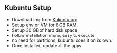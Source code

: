 ## Kubuntu Setup

- Download img from [Kubuntu.org](https://kubuntu.org/)
- Set up env on VM for 8 GB RAM.
- Set up 30 GB of hard disk space
- Follow installation menu, easy to execute
- no need for partitions, Kubuntu does it on its own.
- Once installed, update all the apps
